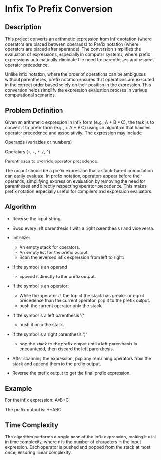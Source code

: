 # Infix To Prefix Conversion

## Description

This project converts an arithmetic expression from Infix notation (where operators are placed between operands) to Prefix notation (where operators are placed after operands). The conversion simplifies the evaluation of expressions, especially in computer systems, where prefix expressions automatically eliminate the need for parentheses and respect operator precedence.

Unlike infix notation, where the order of operations can be ambiguous without parentheses, prefix notation ensures that operations are executed in the correct order based solely on their position in the expression. This conversion helps simplify the expression evaluation process in various computational scenarios.

## Problem Definition

Given an arithmetic expression in infix form (e.g., A + B * C), the task is to convert it to prefix form (e.g., + A * B C) using an algorithm that handles operator precedence and associativity. The expression may include:

Operands (variables or numbers)

Operators (`+`, `-`, `*`, `/`, `^`)

Parentheses to override operator precedence.

The output should be a prefix expression that a stack-based computation can easily evaluate. In prefix notation, operators appear before their operands, simplifying expression evaluation by removing the need for parentheses and directly respecting operator precedence. This makes prefix notation especially useful for compilers and expression evaluators.


## Algorithm

- Reverse the input string.
- Swap every left parenthesis ( with a right parenthesis ) and vice versa.

- Initialize:
  - An empty stack for operators.
  - An empty list for the prefix output.
  - Scan the reversed infix expression from left to right:

- If the symbol is an operand 
  - append it directly to the prefix output.
- If the symbol is an operator:
  - While the operator at the top of the stack has greater or equal precedence than the current operator, pop it to the prefix output.
  - push the current operator onto the stack.
- If the symbol is a left parenthesis '('
  - push it onto the stack.
- If the symbol is a right parenthesis ')'
  - pop the stack to the prefix output until a left parenthesis is encountered, then discard the left parenthesis.
- After scanning the expression, pop any remaining operators from the stack and append them to the prefix output.

- Reverse the prefix output to get the final prefix expression.


## Example

For the infix expression: A*B+C

The prefix output is: +*ABC


## Time Complexity

The algorithm performs a single scan of the infix expression, making it `O(n)` in time complexity, where n is the number of characters in the input expression. Each operator is pushed and popped from the stack at most once, ensuring linear complexity.
